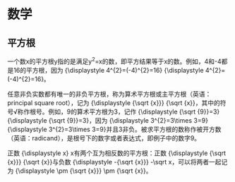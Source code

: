 <script type="text/javascript" src="http://cdn.mathjax.org/mathjax/latest/MathJax.js?config=default"></script>
# 数学

## 平方根
一个数x的平方根y指的是满足y<sup>2</sup>=x的数，即平方结果等于x的数。例如，4和-4都是16的平方根，因为 {\displaystyle 4^{2}=(-4)^{2}=16} {\displaystyle 4^{2}=(-4)^{2}=16}。

任意非负实数都有唯一的非负平方根，称为算术平方根或主平方根（英语：principal square root），记为 {\displaystyle {\sqrt {x}}} {\sqrt {x}}，其中的符号√称作根号。例如，9的算术平方根为3，记作 {\displaystyle {\sqrt {9}}=3} {\displaystyle {\sqrt {9}}=3}，因为 {\displaystyle 3^{2}=3\times 3=9} {\displaystyle 3^{2}=3\times 3=9}并且3非负。被求平方根的数称作被开方数（英语：radicand），是根号下的数字或者表达式，即例子中的数字9。

正数 {\displaystyle x} x有两个互为相反数的平方根：正数 {\displaystyle {\sqrt {x}}} {\sqrt {x}}与负数 {\displaystyle -{\sqrt {x}}} -\sqrt x，可以将两者一起记为 {\displaystyle \pm {\sqrt {x}}} \pm {\sqrt {x}}。
